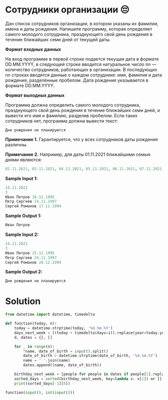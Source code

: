 # Сотрудники организации 😔

Дан список сотрудников организации, в котором указаны их фамилии, имена и даты рождения. Напишите программу, которая
определяет самого молодого сотрудника, празднующего свой день рождения в течение ближайших семи дней от текущей даты.

**Формат входных данных**

На вход программе в первой строке подается текущая дата в формате DD.MM.YYYY, в следующей строке вводится натуральное
число nn — количество сотрудников, работающих в организации. В последующих nn строках вводятся данные о каждом
сотруднике: имя, фамилия и дата рождения, разделённые пробелом. Дата рождения указывается в формате DD.MM.YYYY.

**Формат выходных данных**

Программа должна определить самого молодого сотрудника, празднующего свой день рождения в течение ближайших семи дней, и
вывести его имя и фамилию, разделив пробелом. Если таких сотрудников нет, программа должна вывести текст:

```
Дни рождения не планируются
```

**Примечание 1.** Гарантируется, что у всех сотрудников даты рождения различны.

**Примечание 2.** Например, для даты 01.11.2021 ближайшими семью днями являются:

```python
02.11.2021, 03.11.2021, 04.11.2021, 05.11.2021, 06.11.2021, 07.11.2021, 08.11.2021
```

**Sample Input 1:**

```python
14.11.2021
3
Иван Петров 16.11.1995
Петр Сергеев 14.11.1997
Сергей Романов 17.11.1994
```

**Sample Output 1:**

```python
Иван Петров
```

**Sample Input 2:**

```python
14.11.2021
3
Иван Петров 25.12.1995
Петр Сергеев 24.11.1997
Сергей Романов 28.12.1994
```

**Sample Output 2:**

```python
Дни рождения не планируются
```

# Solution

```python
from datetime import datetime, timedelta

def function(today, n):
    today = datetime.strptime(today, '%d.%m.%Y')
    days_next_week = [(today + timedelta(days=i)).replace(year=today.year) for i in range(1, 8)]
    d, dates = {}, []

    for _ in range(n):
        *name, date_of_birth = input().split()
        date_of_birth = datetime.strptime(date_of_birth, '%d.%m.%Y')
        name = ' '.join(name)
        dates.append((name, date_of_birth))

    birthday_next_week = [people for people in dates if people[1].replace(year=today.year) in days_next_week]
    sorted_days = sorted(birthday_next_week, key=lambda x: x[1]) or [['Дни рождения не планируются']]
    print(sorted_days[-1][0])

function(input(), int(input()))
```